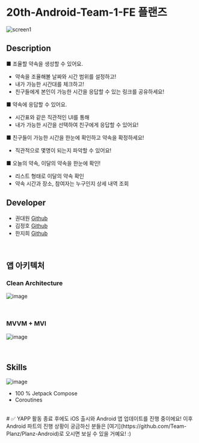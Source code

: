# 20th-Android-Team-1-FE 플랜즈

![screen1](https://user-images.githubusercontent.com/33443660/183038971-0e87d601-16d9-485a-857e-031ae9fa285e.png)

## Description

■ 조율할 약속을 생성할 수 있어요.
- 약속을 조율해볼 날짜와 시간 범위를 설정하고!
- 내가 가능한 시간대를 체크하고!
- 친구들에게 본인이 가능한 시간을 응답할 수 있는 링크를 공유하세요!

■ 약속에 응답할 수 있어요.
- 시간표와 같은 직관적인 UI를 통해 
- 내가 가능한 시간을 선택하여 친구에게 응답할 수 있어요!

■ 친구들이 가능한 시간을 한눈에 확인하고 약속을 확정하세요!
- 직관적으로 몇명이 되는지 파악할 수 있어요!

■ 오늘의 약속, 이달의 약속을 한눈에 확인!
- 리스트 형태로 이달의 약속 확인
- 약속 시간과 장소, 참여자는 누구인지 상세 내역 조회

## Developer
- 권대원 [Github](https://github.com/KwonDae)
- 김정호 [Github](https://github.com/hoyahozz)
- 한지희 [Github](https://github.com/jihee-dev)

<br>

## 앱 아키텍처
### Clean Architecture
![image](https://user-images.githubusercontent.com/33443660/183052546-59e53292-72c5-480c-ba5c-1a302376ddd6.png)

<br>

### MVVM + MVI
![image](https://user-images.githubusercontent.com/33443660/183053817-2b0c7b08-6955-4ec0-aa4e-a58c3f9d84b8.png)

<br>

## Skills

![image](https://user-images.githubusercontent.com/33443660/183053485-631a62f7-1422-479b-88d5-5a1860472a13.png)<br>
- 100 % Jetpack Compose
- Coroutines

<br>
# ✅ YAPP 활동 종료 후에도 iOS 출시와 Android 앱 업데이트를 진행 중이에요!
이후 Android 파트의 진행 상황이 궁금하신 분들은 [여기](https://github.com/Team-Planz/Planz-Android)로 오시면 보실 수 있을 거예요! :)
